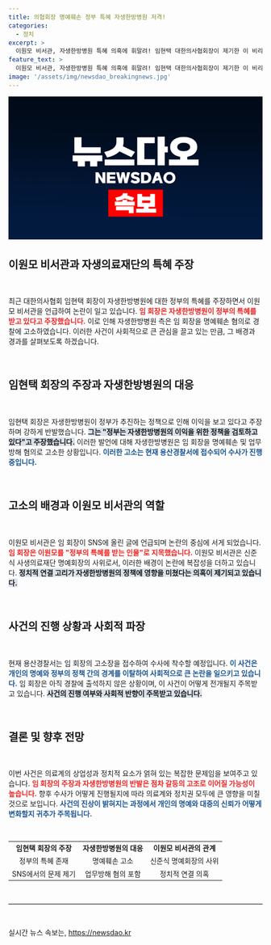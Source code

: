 ```yaml
---
title: 의협회장 명예훼손 정부 특혜 자생한방병원 저격!
categories:
  - 정치
excerpt: >
  이원모 비서관, 자생한방병원 특혜 의혹에 휘말려! 임현택 대한의사협회장이 제기한 이 비리 주장은 명예훼손 고소로 이어졌다. 과연 이 사건의 진실은 무엇일까? 클릭하고 확인해보세요!
feature_text: >
  이원모 비서관, 자생한방병원 특혜 의혹에 휘말려! 임현택 대한의사협회장이 제기한 이 비리 주장은 명예훼손 고소로 이어졌다. 과연 이 사건의 진실은 무엇일까? 클릭하고 확인해보세요!
image: '/assets/img/newsdao_breakingnews.jpg'
---
```


<p><img src="/assets/img/newsdao_breakingnews.jpg" alt="ontimetimes 속보" /></p>

<h2 data-ke-size="size26">이원모 비서관과 자생의료재단의 특혜 주장</h2>

<p data-ke-size="size16">&nbsp;</p>

<p>최근 대한의사협회 임현택 회장이 자생한방병원에 대한 정부의 특혜를 주장하면서 이원모 비서관을 언급하여 논란이 일고 있습니다. <b><span style="color: #ee2323;">임 회장은 자생한방병원이 정부의 특혜를 받고 있다고 주장했습니다.</span></b> 이로 인해 자생한방병원 측은 임 회장을 명예훼손 혐의로 경찰에 고소하였습니다. 이러한 사건이 사회적으로 큰 관심을 끌고 있는 만큼, 그 배경과 경과를 살펴보도록 하겠습니다.</p>

<p data-ke-size="size16">&nbsp;</p>

<h2 data-ke-size="size26">임현택 회장의 주장과 자생한방병원의 대응</h2>

<p data-ke-size="size16">&nbsp;</p>

<p>임현택 회장은 자생한방병원이 정부가 추진하는 정책으로 인해 이익을 보고 있다고 주장하며 강하게 반발했습니다. <b><span style="background-color: #21538527;">그는 "정부는 자생한방병원의 이익을 위한 정책을 검토하고 있다"고 주장했습니다.</span></b> 이러한 발언에 대해 자생한방병원은 임 회장을 명예훼손 및 업무방해 혐의로 고소한 상황입니다. <b><span style="color: #1a5490;">이러한 고소는 현재 용산경찰서에 접수되어 수사가 진행 중입니다.</span></b></p>

<p data-ke-size="size16">&nbsp;</p>

<h2 data-ke-size="size26">고소의 배경과 이원모 비서관의 역할</h2>

<p data-ke-size="size16">&nbsp;</p>

<p>이원모 비서관은 임 회장이 SNS에 올린 글에 언급되며 논란의 중심에 서게 되었습니다. <b><span style="color: #ee2323;">임 회장은 이원모를 "정부의 특혜를 받는 인물"로 지목했습니다.</span></b> 이원모 비서관은 신준식 사생의료재단 명예회장의 사위로서, 이러한 배경이 논란에 복잡성을 더하고 있습니다. <b><span style="background-color: #21538527;">정치적 연결 고리가 자생한방병원의 정책에 영향을 미쳤다는 의혹이 제기되고 있습니다.</span></b></p>

<p data-ke-size="size16">&nbsp;</p>

<h2 data-ke-size="size26">사건의 진행 상황과 사회적 파장</h2>

<p data-ke-size="size16">&nbsp;</p>

<p>현재 용산경찰서는 임 회장의 고소장을 접수하여 수사에 착수할 예정입니다. <b><span style="color: #1a5490;">이 사건은 개인의 명예와 정부의 정책 간의 경계를 이탈하여 사회적으로 큰 논란을 일으키고 있습니다.</span></b> 임 회장은 아직 경찰에 출석하지 않은 상황이며, 이 사건이 어떻게 전개될지 주목받고 있습니다. <b><span style="background-color: #21538527;">사건의 진행 여부와 사회적 반향이 주목받고 있습니다.</span></b></p>

<p data-ke-size="size16">&nbsp;</p>

<h2 data-ke-size="size26">결론 및 향후 전망</h2>

<p data-ke-size="size16">&nbsp;</p>

<p>이번 사건은 의료계의 상업성과 정치적 요소가 얽혀 있는 복잡한 문제임을 보여주고 있습니다. <b><span style="color: #ee2323;">임 회장의 주장과 자생한방병원의 반발은 점차 갈등의 고조로 이어질 가능성이 높습니다.</span></b> 향후 수사가 어떻게 진행될지에 따라 의료계와 정치권 모두에 큰 영향을 미칠 것으로 보입니다. <b><span style="color: #1a5490;">사건의 진상이 밝혀지는 과정에서 개인의 명예와 대중의 신뢰가 어떻게 변화할지 귀추가 주목됩니다.</span></b></p>

<p data-ke-size="size16">&nbsp;</p>

<table>
    <tr>
        <td style="text-align: center; height: 17px;"><b>임현택 회장의 주장</b></td>
        <td style="text-align: center; height: 17px;"><b>자생한방병원의 대응</b></td>
        <td style="text-align: center; height: 17px;"><b>이원모 비서관의 관계</b></td>
    </tr>
    <tr>
        <td style="text-align: center; height: 17px;">정부의 특혜 존재</td>
        <td style="text-align: center; height: 17px;">명예훼손 고소</td>
        <td style="text-align: center; height: 17px;">신준식 명예회장의 사위</td>
    </tr>
    <tr>
        <td style="text-align: center; height: 17px;">SNS에서의 문제 제기</td>
        <td style="text-align: center; height: 17px;">업무방해 혐의 포함</td>
        <td style="text-align: center; height: 17px;">정치적 연결 의혹</td>
    </tr>
</table>

<p data-ke-size="size16">&nbsp;</p>

<hr style="border-top: 1px solid #ccc;"/> 

<p data-ke-size="size16">&nbsp;</p>
실시간 뉴스 속보는, <a href="https://newsdao.kr" rel="dofollow">https://newsdao.kr</a>


